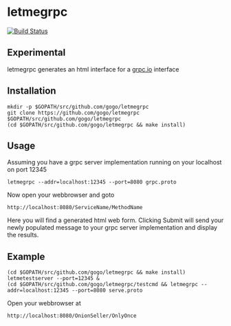 # letmegrpc

[![Build Status](https://drone.io/github.com/gogo/letmegrpc/status.png)](https://drone.io/github.com/gogo/letmegrpc/latest)

## Experimental

letmegrpc generates an html interface for a [grpc.io](http://www.grpc.io/) interface

## Installation

    mkdir -p $GOPATH/src/github.com/gogo/letmegrpc
    git clone https://github.com/gogo/letmegrpc $GOPATH/src/github.com/gogo/letmegrpc
    (cd $GOPATH/src/github.com/gogo/letmegrpc && make install)

## Usage

Assuming you have a grpc server implementation running on your localhost on port 12345

    letmegrpc --addr=localhost:12345 --port=8080 grpc.proto

Now open your webbrowser and goto

    http://localhost:8080/ServiceName/MethodName

Here you will find a generated html web form.
Clicking Submit will send your newly populated message to your grpc server implementation and display the results.

## Example

    (cd $GOPATH/src/github.com/gogo/letmegrpc && make install)
    letmetestserver --port=12345 &
    (cd $GOPATH/src/github.com/gogo/letmegrpc/testcmd && letmegrpc --addr=localhost:12345 --port=8080 serve.proto

Open your webbrowser at

    http://localhost:8080/OnionSeller/OnlyOnce